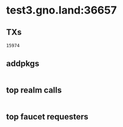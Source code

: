 # test3.gno.land:36657

## TXs
```
15974
```

## addpkgs
```
```

## top realm calls
```
```

## top faucet requesters
```
```

